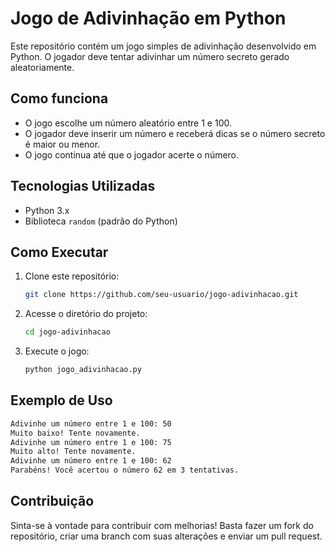 # Jogo de Adivinhação em Python

Este repositório contém um jogo simples de adivinhação desenvolvido em Python. O jogador deve tentar adivinhar um número secreto gerado aleatoriamente.

## Como funciona

- O jogo escolhe um número aleatório entre 1 e 100.
- O jogador deve inserir um número e receberá dicas se o número secreto é maior ou menor.
- O jogo continua até que o jogador acerte o número.

## Tecnologias Utilizadas

- Python 3.x
- Biblioteca `random` (padrão do Python)

## Como Executar

1. Clone este repositório:
   ```bash
   git clone https://github.com/seu-usuario/jogo-adivinhacao.git
   ```
2. Acesse o diretório do projeto:
   ```bash
   cd jogo-adivinhacao
   ```
3. Execute o jogo:
   ```bash
   python jogo_adivinhacao.py
   ```

## Exemplo de Uso

```bash
Adivinhe um número entre 1 e 100: 50
Muito baixo! Tente novamente.
Adivinhe um número entre 1 e 100: 75
Muito alto! Tente novamente.
Adivinhe um número entre 1 e 100: 62
Parabéns! Você acertou o número 62 em 3 tentativas.
```

## Contribuição

Sinta-se à vontade para contribuir com melhorias! Basta fazer um fork do repositório, criar uma branch com suas alterações e enviar um pull request.

